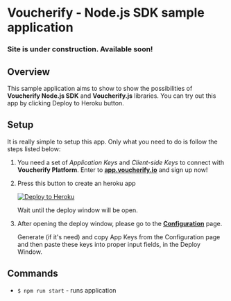 # Voucherify - Node.js SDK sample application

### Site is under construction. Available soon!

## Overview

This sample application aims to show to show the possibilities of **Voucherify Node.js SDK** and **Voucherify.js** libraries. You can try out this app by clicking Deploy to Heroku button.

## Setup

It is really simple to setup this app. Only what you need to do is follow the steps listed below:

1. You need a set of *Application Keys* and *Client-side Keys* to connect with **Voucherify Platform**.
Enter to <a href="http://app.voucherify.io" target="_blank">**app.voucherify.io**</a> and sign up now!

2. Press this button to create an heroku app

    <a href="https://heroku.com/deploy" target="_blank">![Deploy to Heroku](https://www.herokucdn.com/deploy/button.png)</a>

    Wait until the deploy window will be open.

3. After opening the deploy window, please go to the <a href="https://app.voucherify.io/#/app/configuration" target="_blank">**Configuration**</a> page.

    Generate (if it's need) and copy App Keys from the Configuration page and then paste these keys into proper input fields, in the Deploy Window.


## Commands

* `$ npm run start` - runs application